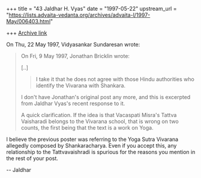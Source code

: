 +++
title = "43 Jaldhar H. Vyas"
date = "1997-05-22"
upstream_url = "https://lists.advaita-vedanta.org/archives/advaita-l/1997-May/006403.html"

+++
[Archive link](https://lists.advaita-vedanta.org/archives/advaita-l/1997-May/006403.html)

On Thu, 22 May 1997, Vidyasankar Sundaresan wrote:

> On Fri, 9 May 1997, Jonathan Bricklin wrote:
>
> [..]
>
> > I take it that he does not agree with those
> > Hindu authorities who identify the Vivarana with Shankara.
> >
>
> I don't have Jonathan's original post any more, and this is excerpted from
> Jaldhar Vyas's recent response to it.
>
> A quick clarification. If the idea is that Vacaspati Misra's Tattva
> Vaisharadi belongs to the Vivarana school, that is wrong on two counts,
> the first being that the text is a work on Yoga.
>

I believe the previous poster was referring to the Yoga Sutra Vivarana
allegedly composed by Shankaracharya.  Even if you accept this, any
relationship to the Tattvavaishradi is spurious for the reasons you
mention in the rest of your post.

-- Jaldhar

